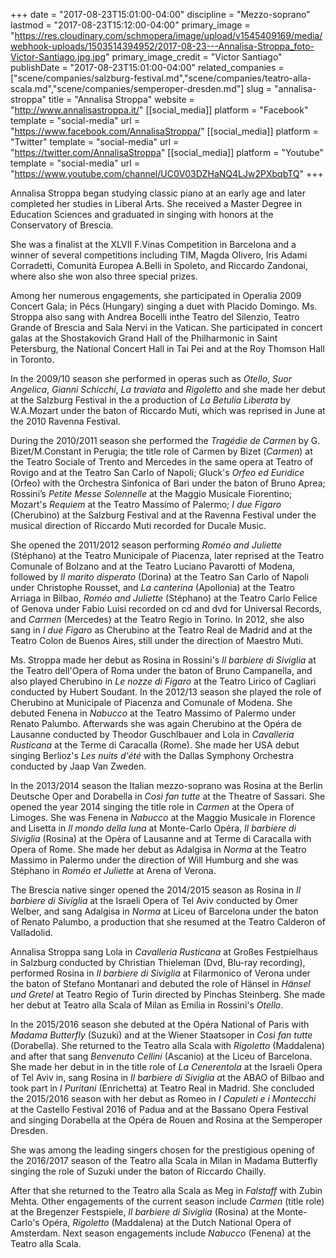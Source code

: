 +++
date = "2017-08-23T15:01:00-04:00"
discipline = "Mezzo-soprano"
lastmod = "2017-08-23T15:12:00-04:00"
primary_image = "https://res.cloudinary.com/schmopera/image/upload/v1545409169/media/webhook-uploads/1503514394952/2017-08-23---Annalisa-Stroppa_foto-Victor-Santiago.jpg.jpg"
primary_image_credit = "Victor Santiago"
publishDate = "2017-08-23T15:01:00-04:00"
related_companies = ["scene/companies/salzburg-festival.md","scene/companies/teatro-alla-scala.md","scene/companies/semperoper-dresden.md"]
slug = "annalisa-stroppa"
title = "Annalisa Stroppa"
website = "http://www.annalisastroppa.it/"
[[social_media]]
platform = "Facebook"
template = "social-media"
url = "https://www.facebook.com/AnnalisaStroppa/"
[[social_media]]
platform = "Twitter"
template = "social-media"
url = "https://twitter.com/AnnalisaStroppa"
[[social_media]]
platform = "Youtube"
template = "social-media"
url = "https://www.youtube.com/channel/UC0V03DZHaNQ4LJw2PXbqbTQ"
+++

Annalisa Stroppa began studying classic piano at an early age and later completed her
studies in Liberal Arts. She received a Master Degree in Education Sciences and
graduated in singing with honors at the Conservatory of Brescia.

She was a finalist at the XLVII F.Vinas Competition in Barcelona and a winner of several competitions including TIM, Magda Olivero, Iris Adami Corradetti, Comunità Europea A.Belli in Spoleto, and Riccardo Zandonai, where also she won also three special prizes.

Among her numerous engagements, she participated in Operalia 2009 Concert Gala; in Pécs (Hungary) singing a duet with Placido Domingo. Ms. Stroppa also sang with Andrea Bocelli inthe Teatro del Silenzio, Teatro Grande of Brescia and Sala Nervi in the Vatican. She participated in concert galas at the Shostakovich Grand Hall of the Philharmonic in Saint Petersburg, the National Concert Hall in Tai Pei and at the Roy Thomson Hall in Toronto.

In the 2009/10 season she performed in operas such as *Otello*, *Suor Angelica*, *Gianni Schicchi*, *La traviata* and *Rigoletto* and she made her debut at the Salzburg Festival in the a production of *La Betulia Liberata* by W.A.Mozart under the baton of Riccardo Muti, which was reprised in June at the 2010 Ravenna Festival.

During the 2010/2011 season she performed the *Tragédie de Carmen* by G. Bizet/M.Constant in Perugia; the title role of Carmen by Bizet (*Carmen*) at the Teatro Sociale of Trento and Mercedes in the same opera at Teatro of Rovigo and at the Teatro San Carlo of Napoli; Gluck's *Orfeo ed Euridice* (Orfeo) with the Orchestra Sinfonica of Bari under the baton of Bruno Aprea; Rossini’s *Petite Messe Solennelle* at the Maggio Musicale Fiorentino; Mozart's *Requiem* at the Teatro Massimo of Palermo; *I due Figaro* (Cherubino) at the Salzburg Festival and at the Ravenna Festival under the musical direction of Riccardo Muti recorded for Ducale Music.

She opened the 2011/2012 season performing *Roméo and Juliette* (Stéphano) at the Teatro Municipale of Piacenza, later reprised at the Teatro Comunale of Bolzano and at the Teatro Luciano Pavarotti of Modena, followed by *Il marito disperato* (Dorina) at the Teatro San Carlo of Napoli under Christophe Rousset, and *La canterina* (Apollonia) at the Teatro Arriaga in Bilbao, *Roméo and Juliette* (Stéphano) at the Teatro Carlo Felice of Genova under Fabio Luisi recorded on cd and dvd for Universal Records, and *Carmen* (Mercedes) at the Teatro Regio in Torino. In 2012, she also sang in *I due Figaro* as Cherubino at the Teatro Real de Madrid and at the Teatro Colon de Buenos Aires, still under the direction of Maestro Muti.

Ms. Stroppa made her debut as Rosina in Rossini's *Il barbiere di Siviglia* at the Teatro dell'Opera of Roma under the baton of Bruno Campanella, and also played Cherubino in *Le nozze di Figaro* at the Teatro Lirico of Cagliari conducted by Hubert Soudant. In the 2012/13 season she played the role of Cherubino at Municipale of Piacenza and Comunale of Modena. She debuted Fenena in *Nabucco* at the Teatro Massimo of Palermo under Renato Palumbo. Afterwards she was again Cherubino at the Opéra de Lausanne conducted by Theodor Guschlbauer and Lola in *Cavalleria Rusticana* at the Terme di Caracalla (Rome). She made her USA debut singing Berlioz's *Les nuits d'été* with the Dallas Symphony Orchestra conducted by Jaap Van Zweden.

In the 2013/2014 season the Italian mezzo-soprano was Rosina at the Berlin Deutsche Oper and Dorabella in *Così fan tutte* at the Theatre of Sassari. She opened the year 2014 singing the title role in *Carmen* at the Opera of Limoges. She was Fenena in *Nabucco* at the Maggio Musicale in Florence and Lisetta in *Il mondo della luna* at Monte-Carlo Opéra, *Il barbiere di Siviglia* (Rosina) at the Opèra of Lausanne and at Terme di Caracalla with Opera of Rome. She made her debut as Adalgisa in *Norma* at the Teatro Massimo in Palermo under the direction of Will Humburg and she was Stéphano in *Roméo et Juliette* at Arena of Verona.

The Brescia native singer opened the 2014/2015 season as Rosina in *Il barbiere di Siviglia* at the Israeli Opera of Tel Aviv conducted by Omer Welber, and sang Adalgisa in *Norma* at Liceu of Barcelona under the baton of Renato Palumbo, a production that she resumed at the Teatro Calderon of Valladolid.

Annalisa Stroppa sang Lola in *Cavalleria Rusticana* at Großes Festpielhaus in Salzburg conducted by Christian Thieleman (Dvd, Blu-ray recording), performed Rosina in *Il barbiere di Siviglia* at Filarmonico of Verona under the baton of Stefano Montanari and debuted the role of Hänsel in *Hänsel und Gretel* at Teatro Regio of Turin directed by Pinchas Steinberg. She made her debut at Teatro alla Scala of Milan as Emilia in Rossini's *Otello*.

In the 2015/2016 season she debuted at the Opéra National of Paris with *Madama Butterfly* (Suzuki) and at the Wiener Staatsoper in *Così fan tutte* (Dorabella). She returned to the Teatro alla Scala with *Rigoletto* (Maddalena) and after that sang *Benvenuto Cellini* (Ascanio) at the Liceu of Barcelona. She made her debut in in the title role of *La Cenerentola* at the Israeli Opera of Tel Aviv in, sang Rosina in *Il barbiere di Siviglia a*t the ABAO of Bilbao and took part in *I Puritani* (Enrichetta) at Teatro Real in Madrid. She concluded the 2015/2016 season with her debut as Romeo in *I Capuleti e i Montecchi* at the Castello Festival 2016 of Padua and at the Bassano Opera Festival and singing Dorabella at the Opéra de Rouen and Rosina at the Semperoper Dresden.

She was among the leading singers chosen for the prestigious opening of the 2016/2017 season of the Teatro alla Scala in Milan in Madama Butterfly singing the role of Suzuki under the baton of Riccardo Chailly.

After that she returned to the Teatro alla Scala as Meg in *Falstaff* with Zubin Mehta. Other engagements of the current season include *Carmen* (title role) at the Bregenzer Festspiele, *Il barbiere di Siviglia* (Rosina) at the Monte-Carlo's Opéra, *Rigoletto* (Maddalena) at the Dutch National Opera of Amsterdam. Next season engagements include *Nabucco* (Fenena) at the Teatro alla Scala.
